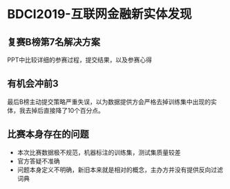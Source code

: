# BDCI2019-互联网金融新实体发现

## 复赛B榜第7名解决方案
PPT中比较详细的参赛过程，提交结果，以及参赛心得
## 有机会冲前3
最后B榜主动提交策略严重失误，以为数据提供方会严格去掉训练集中出现的实体，我去掉后直接降了10个百分点。
## 比赛本身存在的问题
- 本次比赛数据极不规范，机器标注的训练集，测试集质量较差
- 官方答疑不准确
- 问题本身定义不明确，新旧本来就是相对的概念，主办方并没有提供反向过滤词典